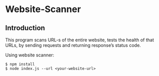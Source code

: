 # Website-Scanner
## Introduction
This program scans URL-s of the entire website, tests the health of that URLs, by sending requests and returning response’s status code.

Using website scanner:
```
$ npm install
$ node index.js --url <your-website-url>

